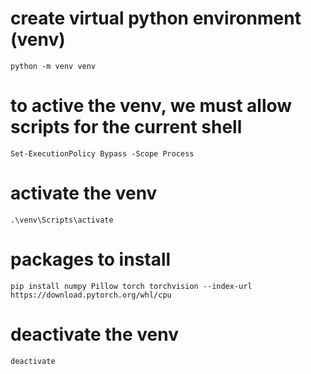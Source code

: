 # create virtual python environment (venv)
```
python -m venv venv
```

# to active the venv, we must allow scripts for the current shell
```
Set-ExecutionPolicy Bypass -Scope Process
```

# activate the venv
```
.\venv\Scripts\activate
```

# packages to install
```
pip install numpy Pillow torch torchvision --index-url https://download.pytorch.org/whl/cpu
```

# deactivate the venv
```
deactivate
```